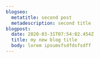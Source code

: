 ```yaml
---
blogseo:
  metatitle: second post
  metadescription: second title
blogpost:
  date: 2020-03-31T07:54:02.454Z
  title: my new blog title
  body: lorem ipsumsfsdfdsfsdff
---
```

